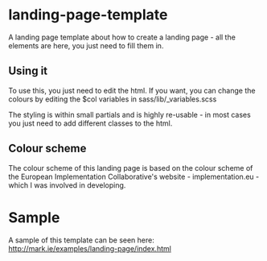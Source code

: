 # landing-page-template
A landing page template about how to create a landing page - all the elements are here, you just need to fill them in.

## Using it
To use this, you just need to edit the html. If you want, you can change the colours by editing the $col variables in sass/lib/_variables.scss

The styling is within small partials and is highly re-usable - in most cases you just need to add different classes to the html.

## Colour scheme
The colour scheme of this landing page is based on the colour scheme of the European Implementation Collaborative's website - implementation.eu - which I was involved in developing.

# Sample
A sample of this template can be seen here:
http://mark.ie/examples/landing-page/index.html
